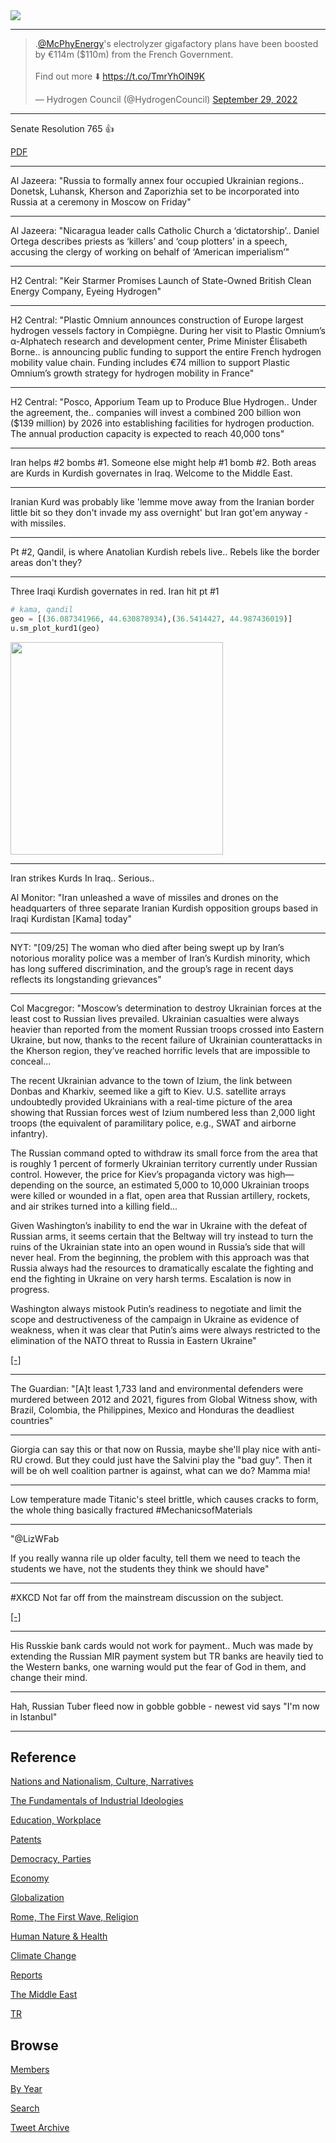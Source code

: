 <img src="https://drive.google.com/uc?export=view&id=1B2wf9R7AMH1d7Vw6e2mucLbIQ5NSjir7"/>

---

<blockquote class="twitter-tweet"><p lang="en" dir="ltr">.<a href="https://twitter.com/McPhyEnergy?ref_src=twsrc%5Etfw">@McPhyEnergy</a>&#39;s electrolyzer gigafactory plans have been boosted by €114m ($110m) from the French Government.<br><br>Find out more ⬇️ <a href="https://t.co/TmrYhOlN9K">https://t.co/TmrYhOlN9K</a></p>&mdash; Hydrogen Council (@HydrogenCouncil) <a href="https://twitter.com/HydrogenCouncil/status/1575414559862657025?ref_src=twsrc%5Etfw">September 29, 2022</a></blockquote> <script async src="https://platform.twitter.com/widgets.js" charset="utf-8"></script>

---

Senate Resolution 765 👍

[PDF](https://www.congress.gov/117/bills/sres765/BILLS-117sres765is.pdf)

---

Al Jazeera: "Russia to formally annex four occupied Ukrainian
regions.. Donetsk, Luhansk, Kherson and Zaporizhia set to be
incorporated into Russia at a ceremony in Moscow on Friday"

---

Al Jazeera: "Nicaragua leader calls Catholic Church a
‘dictatorship’.. Daniel Ortega describes priests as ‘killers’ and
‘coup plotters’ in a speech, accusing the clergy of working on behalf
of ‘American imperialism’"

---

H2 Central: "Keir Starmer Promises Launch of State-Owned British Clean
Energy Company, Eyeing Hydrogen"

---

H2 Central: "Plastic Omnium announces construction of Europe largest
hydrogen vessels factory in Compiègne. During her visit to Plastic
Omnium’s α-Alphatech research and development center, Prime Minister
Élisabeth Borne.. is announcing public funding to support the entire
French hydrogen mobility value chain. Funding includes €74 million to
support Plastic Omnium’s growth strategy for hydrogen mobility in
France"

---

H2 Central: "Posco, Apporium Team up to Produce Blue Hydrogen.. Under
the agreement, the..  companies will invest a combined 200 billion won
($139 million) by 2026 into establishing facilities for hydrogen
production. The annual production capacity is expected to reach 40,000
tons"

---

Iran helps \#2 bombs \#1. Someone else might help \#1 bomb \#2. Both
areas are Kurds in Kurdish governates in Iraq. Welcome to the Middle
East.

---

Iranian Kurd was probably like 'lemme move away from the Iranian
border little bit so they don't invade my ass overnight' but Iran
got'em anyway - with missiles.

---

Pt \#2, Qandil, is where Anatolian Kurdish rebels live.. Rebels like
the border areas don't they?

---

Three Iraqi Kurdish governates in red. Iran hit pt \#1

```python
# kama, qandil
geo = [(36.087341966, 44.630878934),(36.5414427, 44.987436019)]
u.sm_plot_kurd1(geo)
```

<img width="340" src="https://pbs.twimg.com/media/Fd07rFEaUAERyNK?format=png&name=small"/>

---

Iran strikes Kurds In Iraq.. Serious..

Al Monitor: "Iran unleashed a wave of missiles and drones on the
headquarters of three separate Iranian Kurdish opposition groups based
in Iraqi Kurdistan [Kama] today"

---

NYT: "[09/25] The woman who died after being swept up by Iran’s
notorious morality police was a member of Iran’s Kurdish minority,
which has long suffered discrimination, and the group’s rage in recent
days reflects its longstanding grievances"

---

Col Macgregor: "Moscow’s determination to destroy Ukrainian forces at
the least cost to Russian lives prevailed. Ukrainian casualties were
always heavier than reported from the moment Russian troops crossed
into Eastern Ukraine, but now, thanks to the recent failure of
Ukrainian counterattacks in the Kherson region, they’ve reached
horrific levels that are impossible to conceal...

The recent Ukrainian advance to the town of Izium, the link between
Donbas and Kharkiv, seemed like a gift to Kiev. U.S. satellite arrays
undoubtedly provided Ukrainians with a real-time picture of the area
showing that Russian forces west of Izium numbered less than 2,000
light troops (the equivalent of paramilitary police, e.g., SWAT and
airborne infantry).

The Russian command opted to withdraw its small force from the area
that is roughly 1 percent of formerly Ukrainian territory currently
under Russian control. However, the price for Kiev’s propaganda
victory was high—depending on the source, an estimated 5,000 to 10,000
Ukrainian troops were killed or wounded in a flat, open area that
Russian artillery, rockets, and air strikes turned into a killing
field...

Given Washington’s inability to end the war in Ukraine with the defeat
of Russian arms, it seems certain that the Beltway will try instead to
turn the ruins of the Ukrainian state into an open wound in Russia’s
side that will never heal. From the beginning, the problem with this
approach was that Russia always had the resources to dramatically
escalate the fighting and end the fighting in Ukraine on very harsh
terms. Escalation is now in progress.

Washington always mistook Putin’s readiness to negotiate and limit the
scope and destructiveness of the campaign in Ukraine as evidence of
weakness, when it was clear that Putin’s aims were always restricted
to the elimination of the NATO threat to Russia in Eastern Ukraine"

[[-]](https://www.theamericanconservative.com/holding-ground-losing-war/)

---

The Guardian: "[A]t least 1,733 land and environmental defenders were
murdered between 2012 and 2021, figures from Global Witness show, with
Brazil, Colombia, the Philippines, Mexico and Honduras the deadliest
countries"

---

Giorgia can say this or that now on Russia, maybe she'll play nice
with anti-RU crowd. But they could just have the Salvini play the "bad
guy". Then it will be oh well coalition partner is against, what can
we do? Mamma mia!

---

Low temperature made Titanic's steel brittle, which causes cracks to
form, the whole thing basically fractured \#MechanicsofMaterials 

---

"@LizWFab

If you really wanna rile up older faculty, tell them we need to teach
the students we have, not the students they think we should have"

---

\#XKCD Not far off from the mainstream discussion on the subject.

[[-]](https://imgs.xkcd.com/comics/wing_lift.png)

---

His Russkie bank cards would not work for payment.. Much was made by
extending the Russian MIR payment system but TR banks are heavily tied
to the Western banks, one warning would put the fear of God in them,
and change their mind.

---

Hah, Russian Tuber fleed now in gobble gobble - newest vid says "I'm
now in Istanbul"

---

## Reference

[Nations and Nationalism, Culture, Narratives](2013/02/nations-and-nationalism.html)

[The Fundamentals of Industrial Ideologies](2011/04/fundamentals-of-industrial-ideologies.html)

[Education, Workplace](2017/09/education-workplace.html)

[Patents](2018/09/patents.html)

[Democracy, Parties](2016/11/democracy.html)

[Economy](2018/05/economy.html)

[Globalization](2018/09/globalization.html)

[Rome, The First Wave, Religion](2017/12/rome.html)

[Human Nature & Health](2020/07/human-nature.html)

[Climate Change](2018/12/climate.html)

[Reports](2019/05/reports.html)

[The Middle East](2019/07/middleeast.html)

[TR](../tr)

## Browse

[Members](2022/08/members.html)

[By Year](years.html)

[Search](search.html)

[Tweet Archive](tweets/index.html)
